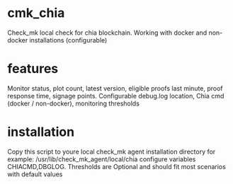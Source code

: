 # cmk_chia
Check_mk local check for chia blockchain. Working with docker and non-docker installations (configurable)
# features
Monitor status, plot count, latest version, eligible proofs last minute, proof response time, signage points. 
Configurable debug.log location, Chia cmd (docker / non-docker), monitoring thresholds
# installation
Copy this script to youre local check_mk agent installation directory for example: /usr/lib/check_mk_agent/local/chia
configure variables CHIACMD,DBGLOG. Thresholds are Optional and should fit most scenarios with default values
